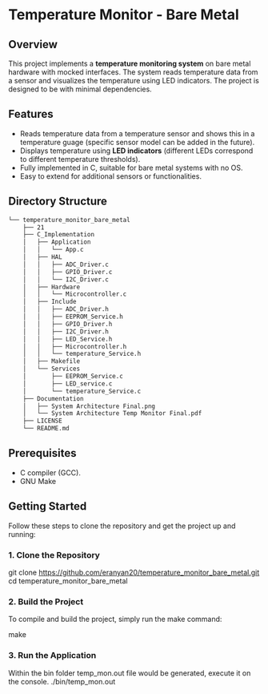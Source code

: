 # Temperature Monitor - Bare Metal

## Overview
This project implements a **temperature monitoring system** on bare metal hardware with mocked interfaces. The system reads temperature data from a sensor and visualizes the temperature using LED indicators. The project is designed to be with minimal dependencies.

## Features
- Reads temperature data from a temperature sensor and shows this in a temperature guage (specific sensor model can be added in the future).
- Displays temperature using **LED indicators** (different LEDs correspond to different temperature thresholds).
- Fully implemented in C, suitable for bare metal systems with no OS.
- Easy to extend for additional sensors or functionalities.

## Directory Structure
```bash
└── temperature_monitor_bare_metal
    ├── 21
    ├── C_Implementation
    │   ├── Application
    │   │   └── App.c
    │   ├── HAL
    │   │   ├── ADC_Driver.c
    │   │   ├── GPIO_Driver.c
    │   │   └── I2C_Driver.c
    │   ├── Hardware
    │   │   └── Microcontroller.c
    │   ├── Include
    │   │   ├── ADC_Driver.h
    │   │   ├── EEPROM_Service.h
    │   │   ├── GPIO_Driver.h
    │   │   ├── I2C_Driver.h
    │   │   ├── LED_Service.h
    │   │   ├── Microcontroller.h
    │   │   └── temperature_Service.h
    │   ├── Makefile
    │   └── Services
    │       ├── EEPROM_Service.c
    │       ├── LED_service.c
    │       └── temperature_Service.c
    ├── Documentation
    │   ├── System Architecture Final.png
    │   └── System Architecture Temp Monitor Final.pdf
    ├── LICENSE
    └── README.md

```

## Prerequisites
- C compiler (GCC).
- GNU Make

## Getting Started

Follow these steps to clone the repository and get the project up and running:

### 1. Clone the Repository
git clone https://github.com/eranyan20/temperature_monitor_bare_metal.git
cd temperature_monitor_bare_metal

### 2. Build the Project
To compile and build the project, simply run the make command:

make

### 3. Run the Application
Within the bin folder temp_mon.out file would be generated, execute it on the console.
./bin/temp_mon.out
